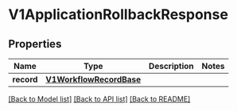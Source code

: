 # V1ApplicationRollbackResponse

## Properties
Name | Type | Description | Notes
------------ | ------------- | ------------- | -------------
**record** | [**V1WorkflowRecordBase**](V1WorkflowRecordBase.md) |  | 

[[Back to Model list]](../vela-client/README.md#documentation-for-models) [[Back to API list]](../vela-client/README.md#documentation-for-api-endpoints) [[Back to README]](../vela-client/README.md)

